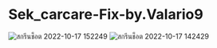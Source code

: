 # Sek_carcare-Fix-by.Valario9
![สกรีนช็อต 2022-10-17 152249](https://user-images.githubusercontent.com/30536797/196126462-609d518e-36e4-41f9-b872-bbd3781590ea.png)
![สกรีนช็อต 2022-10-17 142429](https://user-images.githubusercontent.com/30536797/196126474-4c6d0cbc-0fc9-4ad3-9513-cc3d2b7d177e.png)
